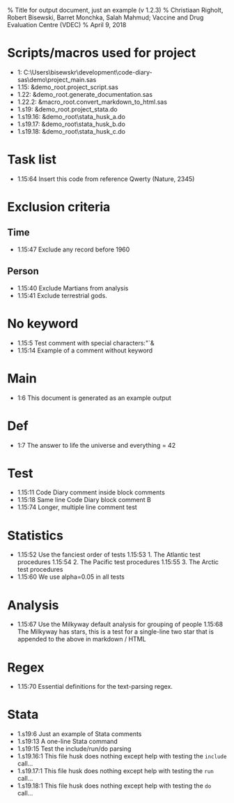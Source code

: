 % Title for output document, just an example (v 1.2.3)
% Christiaan Righolt, Robert Bisewski, Barret Monchka, Salah Mahmud; Vaccine and Drug Evaluation Centre (VDEC)
% April 9, 2018

# Scripts/macros used for project
* 1: C:\Users\bisewskr\development\code-diary-sas\demo\project_main.sas
* 1.15: &demo_root.project_script.sas
* 1.22: &demo_root.generate_documentation.sas
* 1.22.2: &macro_root.convert_markdown_to_html.sas
* 1.s19: &demo_root.project_stata.do
* 1.s19.16: &demo_root\stata_husk_a.do
* 1.s19.17: &demo_root\stata_husk_b.do
* 1.s19.18: &demo_root\stata_husk_c.do

# Task list
* 1.15:64 Insert this code from reference Qwerty (Nature, 2345)

# Exclusion criteria

## Time
* 1.15:47 Exclude any record before 1960

## Person
* 1.15:40 Exclude Martians from analysis
* 1.15:41 Exclude terrestrial gods.

# No keyword
* 1.15:5 Test comment with special characters:"`&
* 1.15:14 Example of a comment without keyword

# Main
* 1:6 This document is generated as an example output

# Def
* 1:7 The answer to life the universe and everything = 42

# Test
* 1.15:11 Code Diary comment inside block comments
* 1.15:18 Same line Code Diary block comment B
* 1.15:74 Longer, multiple line comment test

# Statistics
* 1.15:52 Use the fanciest order of tests
  1.15:53 1. The Atlantic test procedures
  1.15:54 2. The Pacific test procedures
  1.15:55 3. The Arctic test procedures
* 1.15:60 We use alpha=0.05 in all tests

# Analysis
* 1.15:67 Use the Milkyway default analysis for grouping of people
  1.15:68 The Milkyway has stars, this is a test for a single-line two star that is appended to the above in markdown / HTML

# Regex
* 1.15:70 Essential definitions for the text-parsing regex.

# Stata
* 1.s19:6 Just an example of Stata comments
* 1.s19:13 A one-line Stata command
* 1.s19:15 Test the include/run/do parsing
* 1.s19.16:1 This file husk does nothing except help with testing the `include` call...
* 1.s19.17:1 This file husk does nothing except help with testing the `run` call...
* 1.s19.18:1 This file husk does nothing except help with testing the `do` call...

